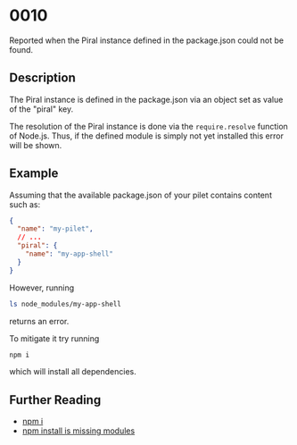 # 0010

Reported when the Piral instance defined in the package.json could not be found.

## Description

The Piral instance is defined in the package.json via an object set as value of the "piral" key.

The resolution of the Piral instance is done via the `require.resolve` function of Node.js. Thus, if the defined module is simply not yet installed this error will be shown.

## Example

Assuming that the available package.json of your pilet contains content such as:

```json
{
  "name": "my-pilet",
  // ...
  "piral": {
    "name": "my-app-shell"
  }
}
```

However, running

```sh
ls node_modules/my-app-shell
```

returns an error.

To mitigate it try running

```sh
npm i
```

which will install all dependencies.

## Further Reading

- [npm i](https://docs.npmjs.com/cli/install)
- [npm install is missing modules](https://stackoverflow.com/questions/24652681/npm-install-is-missing-modules)
